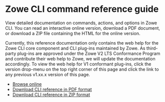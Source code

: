 # Zowe CLI command reference guide

View detailed documentation on commands, actions, and options in Zowe CLI. You can read an interactive online version, download a PDF document, or download a ZIP file containing the HTML for the online version.

Currently, this reference documentation only contains the web help for 
the Zowe CLI core component and CLI plug-ins maintained by Zowe. As third-party plug-ins are approved under the Zowe V2 LTS Conformance Program and contribute their web help to Zowe, we will update the documentation accordingly. To view the web help for V1 conformant plug-ins, click the version drop-menu on the top right corner of this page and click the link to any previous v1.xx.x version of this page.

- <a href="/v2.6.x/web_help/index.html" target="_blank">Browse online</a>
- <a href="/v2.6.x/CLIReference_Zowe.pdf" target="_blank">Download CLI reference in PDF format</a>
- <a href="/v2.6.x/zowe_web_help.zip" target="_blank">Download CLI reference in ZIP format</a>
